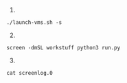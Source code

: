 1. 
```
./launch-vms.sh -s
```

2. 
```
screen -dmSL workstuff python3 run.py
```

3. 
```
cat screenlog.0
```